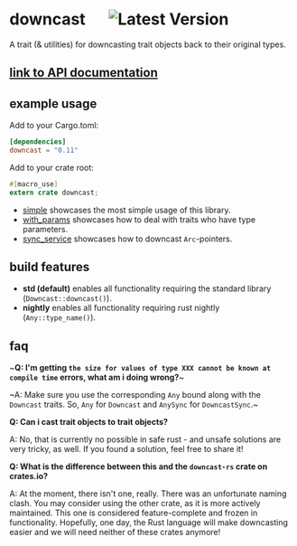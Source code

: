 # downcast &emsp; ![Latest Version]

[Latest Version]: https://img.shields.io/crates/v/downcast.svg

A trait (& utilities) for downcasting trait objects back to their original types.

## [link to API documentation](https://docs.rs/downcast)

## example usage

Add to your Cargo.toml:

```toml
[dependencies]
downcast = "0.11"
```

Add to your crate root:

```rust
#[macro_use]
extern crate downcast;
```

* [simple](examples/simple.rs) showcases the most simple usage of this library.
* [with_params](examples/with_params.rs)  showcases how to deal with traits who have type parameters. 
* [sync_service](examples/sync_service.rs)  showcases how to downcast `Arc`-pointers.

## build features

* **std (default)** enables all functionality requiring the standard library (`Downcast::downcast()`).
* **nightly** enables all functionality requiring rust nightly (`Any::type_name()`).

## faq

~__Q: I'm getting `the size for values of type XXX cannot be known at compile time` errors, what am i doing wrong?__~

~A: Make sure you use the corresponding `Any` bound along with the `Downcast` traits. So, `Any` for `Downcast` and `AnySync` for `DowncastSync`.~

__Q: Can i cast trait objects to trait objects?__

A: No, that is currently no possible in safe rust - and unsafe solutions are very tricky, as well. If you found a solution, feel free to share it!

__Q: What is the difference between this and the `downcast-rs` crate on crates.io?__

A: At the moment, there isn't one, really.
There was an unfortunate naming clash. You may consider using the other crate, as it is more actively maintained.
This one is considered feature-complete and frozen in functionality.
Hopefully, one day, the Rust language will make downcasting easier and we will need neither of these crates anymore!
